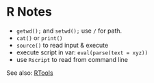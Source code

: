 # R Notes
- `getwd();` and `setwd();` use `/` for path.
- `cat()` or `print()`
- `source()` to read input & execute
- execute script in var: `eval(parse(text = xyz))`
- use `Rscript` to read from command line



See also: [RTools](../../../../d/d1/d15/d159d25e9b6a258b3fd3de80142fad20/)